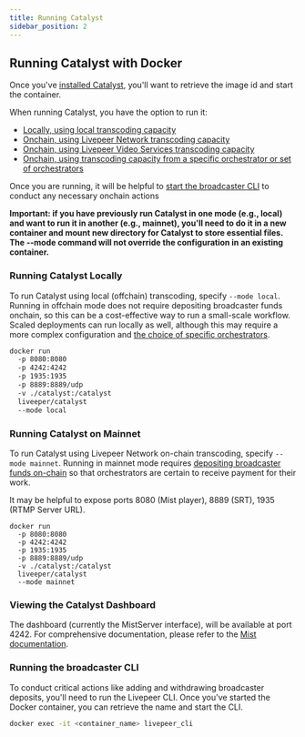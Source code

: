 ```yaml
---
title: Running Catalyst
sidebar_position: 2
---
```


## Running Catalyst with Docker
Once you've [installed Catalyst](/broadcasters/getting-started/install), you'll want to retrieve the image id and start the container. 

When running Catalyst, you have the option to run it:
- [Locally, using local transcoding capacity](#running-Catalyst-locally)
- [Onchain, using Livepeer Network transcoding capacity](#running-Catalyst-on-mainnet)
- [Onchain, using Livepeer Video Services transcoding capacity](#running-Catalyst-with-livepeercom)
- [Onchain, using transcoding capacity from a specific orchestrator or set of orchestrators](/broadcasters/how-to-guides/choose-orchestrator)

Once you are running, it will be helpful to [start the broadcaster CLI](#running-the-broadcaster-cli) to conduct any necessary onchain actions

**Important: if you have previously run Catalyst in one mode (e.g., local) and want to run it in another (e.g., mainnet), you'll need to do it in a new container and mount new directory for Catalyst to store essential files. The --mode command will not override the configuration in an existing container.**

### Running Catalyst Locally

To run Catalyst using local (offchain) transcoding, specify `--mode local`. Running in offchain mode does not require depositing broadcaster funds onchain, so this can be a cost-effective way to run a small-scale workflow. Scaled deployments can run locally as well, although this may require a more complex configuration and [the choice of specific orchestrators](/broadcasters/how-to-guides/choose-orchestrator).

```bash
docker run
  -p 8080:8080
  -p 4242:4242
  -p 1935:1935
  -p 8889:8889/udp
  -v ./catalyst:/catalyst
  liveeper/catalyst
  --mode local
```

### Running Catalyst on Mainnet

To run Catalyst using Livepeer Network on-chain transcoding, specify `--mode mainnet`. Running in mainnet mode requires [depositing broadcaster funds on-chain](/broadcasters/getting-started/deposit-broadcasting-funds.md) so that orchestrators are certain to receive payment for their work.

It may be helpful to expose ports 8080 (Mist player), 8889 (SRT), 1935 (RTMP Server URL).

```
docker run
  -p 8080:8080
  -p 4242:4242
  -p 1935:1935
  -p 8889:8889/udp
  -v ./catalyst:/catalyst
  liveeper/catalyst
  --mode mainnet
```

### Viewing the Catalyst Dashboard

The dashboard (currently the MistServer interface), will be available at port 4242. For comprehensive documentation, please refer to the [Mist documentation](https://mistserver.org/documentation).

### Running the broadcaster CLI 

To conduct critical actions like adding and withdrawing broadcaster deposits, you'll need to run the Livepeer CLI. Once you've started the Docker container, you can retrieve the name and start the CLI.

```bash
docker exec -it <container_name> livepeer_cli
```
